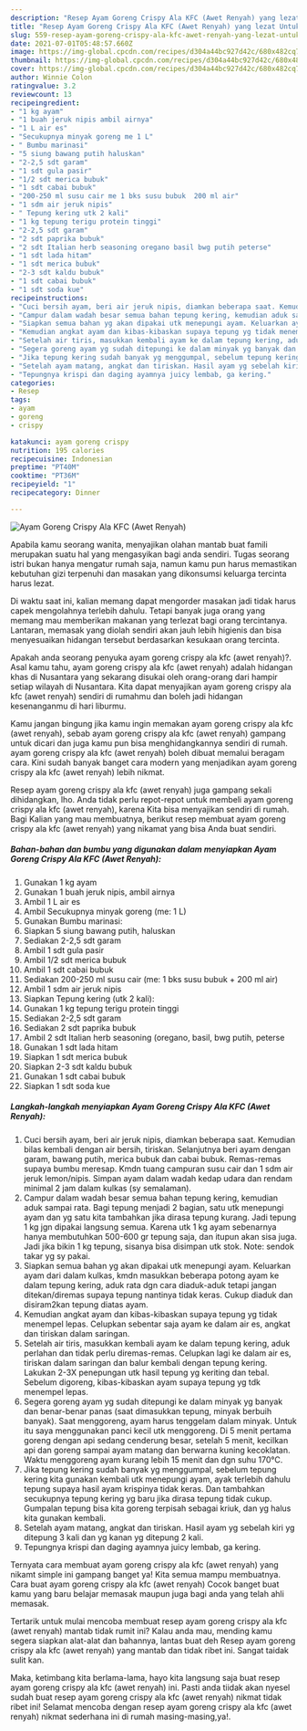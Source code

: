 ```yaml
---
description: "Resep Ayam Goreng Crispy Ala KFC (Awet Renyah) yang lezat Untuk Jualan"
title: "Resep Ayam Goreng Crispy Ala KFC (Awet Renyah) yang lezat Untuk Jualan"
slug: 559-resep-ayam-goreng-crispy-ala-kfc-awet-renyah-yang-lezat-untuk-jualan
date: 2021-07-01T05:48:57.660Z
image: https://img-global.cpcdn.com/recipes/d304a44bc927d42c/680x482cq70/ayam-goreng-crispy-ala-kfc-awet-renyah-foto-resep-utama.jpg
thumbnail: https://img-global.cpcdn.com/recipes/d304a44bc927d42c/680x482cq70/ayam-goreng-crispy-ala-kfc-awet-renyah-foto-resep-utama.jpg
cover: https://img-global.cpcdn.com/recipes/d304a44bc927d42c/680x482cq70/ayam-goreng-crispy-ala-kfc-awet-renyah-foto-resep-utama.jpg
author: Winnie Colon
ratingvalue: 3.2
reviewcount: 13
recipeingredient:
- "1 kg ayam"
- "1 buah jeruk nipis ambil airnya"
- "1 L air es"
- "Secukupnya minyak goreng me 1 L"
- " Bumbu marinasi"
- "5 siung bawang putih haluskan"
- "2-2,5 sdt garam"
- "1 sdt gula pasir"
- "1/2 sdt merica bubuk"
- "1 sdt cabai bubuk"
- "200-250 ml susu cair me 1 bks susu bubuk  200 ml air"
- "1 sdm air jeruk nipis"
- " Tepung kering utk 2 kali"
- "1 kg tepung terigu protein tinggi"
- "2-2,5 sdt garam"
- "2 sdt paprika bubuk"
- "2 sdt Italian herb seasoning oregano basil bwg putih peterse"
- "1 sdt lada hitam"
- "1 sdt merica bubuk"
- "2-3 sdt kaldu bubuk"
- "1 sdt cabai bubuk"
- "1 sdt soda kue"
recipeinstructions:
- "Cuci bersih ayam, beri air jeruk nipis, diamkan beberapa saat. Kemudian bilas kembali dengan air bersih, tiriskan. Selanjutnya beri ayam dengan garam, bawang putih, merica bubuk dan cabai bubuk. Remas-remas supaya bumbu meresap. Kmdn tuang campuran susu cair dan 1 sdm air jeruk lemon/nipis. Simpan ayam dalam wadah kedap udara dan rendam minimal 2 jam dalam kulkas (sy semalaman)."
- "Campur dalam wadah besar semua bahan tepung kering, kemudian aduk sampai rata. Bagi tepung menjadi 2 bagian, satu utk menepungi ayam dan yg satu kita tambahkan jika dirasa tepung kurang. Jadi tepung 1 kg jgn dipakai langsung semua. Karena utk 1 kg ayam sebenarnya hanya membutuhkan 500-600 gr tepung saja, dan itupun akan sisa juga. Jadi jika bikin 1 kg tepung, sisanya bisa disimpan utk stok. Note: sendok takar yg sy pakai."
- "Siapkan semua bahan yg akan dipakai utk menepungi ayam. Keluarkan ayam dari dalam kulkas, kmdn masukkan beberapa potong ayam ke dalam tepung kering, aduk rata dgn cara diaduk-aduk tetapi jangan ditekan/diremas supaya tepung nantinya tidak keras. Cukup diaduk dan disiram2kan tepung diatas ayam."
- "Kemudian angkat ayam dan kibas-kibaskan supaya tepung yg tidak menempel lepas. Celupkan sebentar saja ayam ke dalam air es, angkat dan tiriskan dalam saringan."
- "Setelah air tiris, masukkan kembali ayam ke dalam tepung kering, aduk perlahan dan tidak perlu diremas-remas. Celupkan lagi ke dalam air es, tiriskan dalam saringan dan balur kembali dengan tepung kering. Lakukan 2-3X penepungan utk hasil tepung yg keriting dan tebal. Sebelum digoreng, kibas-kibaskan ayam supaya tepung yg tdk menempel lepas."
- "Segera goreng ayam yg sudah ditepungi ke dalam minyak yg banyak dan benar-benar panas (saat dimasukkan tepung, minyak berbuih banyak). Saat menggoreng, ayam harus tenggelam dalam minyak. Untuk itu saya menggunakan panci kecil utk menggoreng. Di 5 menit pertama goreng dengan api sedang cenderung besar, setelah 5 menit, kecilkan api dan goreng sampai ayam matang dan berwarna kuning kecoklatan. Waktu menggoreng ayam kurang lebih 15 menit dan dgn suhu 170°C."
- "Jika tepung kering sudah banyak yg menggumpal, sebelum tepung kering kita gunakan kembali utk menepungi ayam, ayak terlebih dahulu tepung supaya hasil ayam krispinya tidak keras. Dan tambahkan secukupnya tepung kering yg baru jika dirasa tepung tidak cukup. Gumpalan tepung bisa kita goreng terpisah sebagai kriuk, dan yg halus kita gunakan kembali."
- "Setelah ayam matang, angkat dan tiriskan. Hasil ayam yg sebelah kiri yg ditepung 3 kali dan yg kanan yg ditepung 2 kali."
- "Tepungnya krispi dan daging ayamnya juicy lembab, ga kering."
categories:
- Resep
tags:
- ayam
- goreng
- crispy

katakunci: ayam goreng crispy 
nutrition: 195 calories
recipecuisine: Indonesian
preptime: "PT40M"
cooktime: "PT36M"
recipeyield: "1"
recipecategory: Dinner

---
```



![Ayam Goreng Crispy Ala KFC (Awet Renyah)](https://img-global.cpcdn.com/recipes/d304a44bc927d42c/680x482cq70/ayam-goreng-crispy-ala-kfc-awet-renyah-foto-resep-utama.jpg)

Apabila kamu seorang wanita, menyajikan olahan mantab buat famili merupakan suatu hal yang mengasyikan bagi anda sendiri. Tugas seorang istri bukan hanya mengatur rumah saja, namun kamu pun harus memastikan kebutuhan gizi terpenuhi dan masakan yang dikonsumsi keluarga tercinta harus lezat.

Di waktu  saat ini, kalian memang dapat mengorder masakan jadi tidak harus capek mengolahnya terlebih dahulu. Tetapi banyak juga orang yang memang mau memberikan makanan yang terlezat bagi orang tercintanya. Lantaran, memasak yang diolah sendiri akan jauh lebih higienis dan bisa menyesuaikan hidangan tersebut berdasarkan kesukaan orang tercinta. 



Apakah anda seorang penyuka ayam goreng crispy ala kfc (awet renyah)?. Asal kamu tahu, ayam goreng crispy ala kfc (awet renyah) adalah hidangan khas di Nusantara yang sekarang disukai oleh orang-orang dari hampir setiap wilayah di Nusantara. Kita dapat menyajikan ayam goreng crispy ala kfc (awet renyah) sendiri di rumahmu dan boleh jadi hidangan kesenanganmu di hari liburmu.

Kamu jangan bingung jika kamu ingin memakan ayam goreng crispy ala kfc (awet renyah), sebab ayam goreng crispy ala kfc (awet renyah) gampang untuk dicari dan juga kamu pun bisa menghidangkannya sendiri di rumah. ayam goreng crispy ala kfc (awet renyah) boleh dibuat memalui beragam cara. Kini sudah banyak banget cara modern yang menjadikan ayam goreng crispy ala kfc (awet renyah) lebih nikmat.

Resep ayam goreng crispy ala kfc (awet renyah) juga gampang sekali dihidangkan, lho. Anda tidak perlu repot-repot untuk membeli ayam goreng crispy ala kfc (awet renyah), karena Kita bisa menyajikan sendiri di rumah. Bagi Kalian yang mau membuatnya, berikut resep membuat ayam goreng crispy ala kfc (awet renyah) yang nikamat yang bisa Anda buat sendiri.

<!--inarticleads1-->

##### Bahan-bahan dan bumbu yang digunakan dalam menyiapkan Ayam Goreng Crispy Ala KFC (Awet Renyah):

1. Gunakan 1 kg ayam
1. Gunakan 1 buah jeruk nipis, ambil airnya
1. Ambil 1 L air es
1. Ambil Secukupnya minyak goreng (me: 1 L)
1. Gunakan  Bumbu marinasi:
1. Siapkan 5 siung bawang putih, haluskan
1. Sediakan 2-2,5 sdt garam
1. Ambil 1 sdt gula pasir
1. Ambil 1/2 sdt merica bubuk
1. Ambil 1 sdt cabai bubuk
1. Sediakan 200-250 ml susu cair (me: 1 bks susu bubuk + 200 ml air)
1. Ambil 1 sdm air jeruk nipis
1. Siapkan  Tepung kering (utk 2 kali):
1. Gunakan 1 kg tepung terigu protein tinggi
1. Sediakan 2-2,5 sdt garam
1. Sediakan 2 sdt paprika bubuk
1. Ambil 2 sdt Italian herb seasoning (oregano, basil, bwg putih, peterse
1. Gunakan 1 sdt lada hitam
1. Siapkan 1 sdt merica bubuk
1. Siapkan 2-3 sdt kaldu bubuk
1. Gunakan 1 sdt cabai bubuk
1. Siapkan 1 sdt soda kue




<!--inarticleads2-->

##### Langkah-langkah menyiapkan Ayam Goreng Crispy Ala KFC (Awet Renyah):

1. Cuci bersih ayam, beri air jeruk nipis, diamkan beberapa saat. Kemudian bilas kembali dengan air bersih, tiriskan. Selanjutnya beri ayam dengan garam, bawang putih, merica bubuk dan cabai bubuk. Remas-remas supaya bumbu meresap. Kmdn tuang campuran susu cair dan 1 sdm air jeruk lemon/nipis. Simpan ayam dalam wadah kedap udara dan rendam minimal 2 jam dalam kulkas (sy semalaman).
1. Campur dalam wadah besar semua bahan tepung kering, kemudian aduk sampai rata. Bagi tepung menjadi 2 bagian, satu utk menepungi ayam dan yg satu kita tambahkan jika dirasa tepung kurang. Jadi tepung 1 kg jgn dipakai langsung semua. Karena utk 1 kg ayam sebenarnya hanya membutuhkan 500-600 gr tepung saja, dan itupun akan sisa juga. Jadi jika bikin 1 kg tepung, sisanya bisa disimpan utk stok. Note: sendok takar yg sy pakai.
1. Siapkan semua bahan yg akan dipakai utk menepungi ayam. Keluarkan ayam dari dalam kulkas, kmdn masukkan beberapa potong ayam ke dalam tepung kering, aduk rata dgn cara diaduk-aduk tetapi jangan ditekan/diremas supaya tepung nantinya tidak keras. Cukup diaduk dan disiram2kan tepung diatas ayam.
1. Kemudian angkat ayam dan kibas-kibaskan supaya tepung yg tidak menempel lepas. Celupkan sebentar saja ayam ke dalam air es, angkat dan tiriskan dalam saringan.
1. Setelah air tiris, masukkan kembali ayam ke dalam tepung kering, aduk perlahan dan tidak perlu diremas-remas. Celupkan lagi ke dalam air es, tiriskan dalam saringan dan balur kembali dengan tepung kering. Lakukan 2-3X penepungan utk hasil tepung yg keriting dan tebal. Sebelum digoreng, kibas-kibaskan ayam supaya tepung yg tdk menempel lepas.
1. Segera goreng ayam yg sudah ditepungi ke dalam minyak yg banyak dan benar-benar panas (saat dimasukkan tepung, minyak berbuih banyak). Saat menggoreng, ayam harus tenggelam dalam minyak. Untuk itu saya menggunakan panci kecil utk menggoreng. Di 5 menit pertama goreng dengan api sedang cenderung besar, setelah 5 menit, kecilkan api dan goreng sampai ayam matang dan berwarna kuning kecoklatan. Waktu menggoreng ayam kurang lebih 15 menit dan dgn suhu 170°C.
1. Jika tepung kering sudah banyak yg menggumpal, sebelum tepung kering kita gunakan kembali utk menepungi ayam, ayak terlebih dahulu tepung supaya hasil ayam krispinya tidak keras. Dan tambahkan secukupnya tepung kering yg baru jika dirasa tepung tidak cukup. Gumpalan tepung bisa kita goreng terpisah sebagai kriuk, dan yg halus kita gunakan kembali.
1. Setelah ayam matang, angkat dan tiriskan. Hasil ayam yg sebelah kiri yg ditepung 3 kali dan yg kanan yg ditepung 2 kali.
1. Tepungnya krispi dan daging ayamnya juicy lembab, ga kering.




Ternyata cara membuat ayam goreng crispy ala kfc (awet renyah) yang nikamt simple ini gampang banget ya! Kita semua mampu membuatnya. Cara buat ayam goreng crispy ala kfc (awet renyah) Cocok banget buat kamu yang baru belajar memasak maupun juga bagi anda yang telah ahli memasak.

Tertarik untuk mulai mencoba membuat resep ayam goreng crispy ala kfc (awet renyah) mantab tidak rumit ini? Kalau anda mau, mending kamu segera siapkan alat-alat dan bahannya, lantas buat deh Resep ayam goreng crispy ala kfc (awet renyah) yang mantab dan tidak ribet ini. Sangat taidak sulit kan. 

Maka, ketimbang kita berlama-lama, hayo kita langsung saja buat resep ayam goreng crispy ala kfc (awet renyah) ini. Pasti anda tiidak akan nyesel sudah buat resep ayam goreng crispy ala kfc (awet renyah) nikmat tidak ribet ini! Selamat mencoba dengan resep ayam goreng crispy ala kfc (awet renyah) nikmat sederhana ini di rumah masing-masing,ya!.

